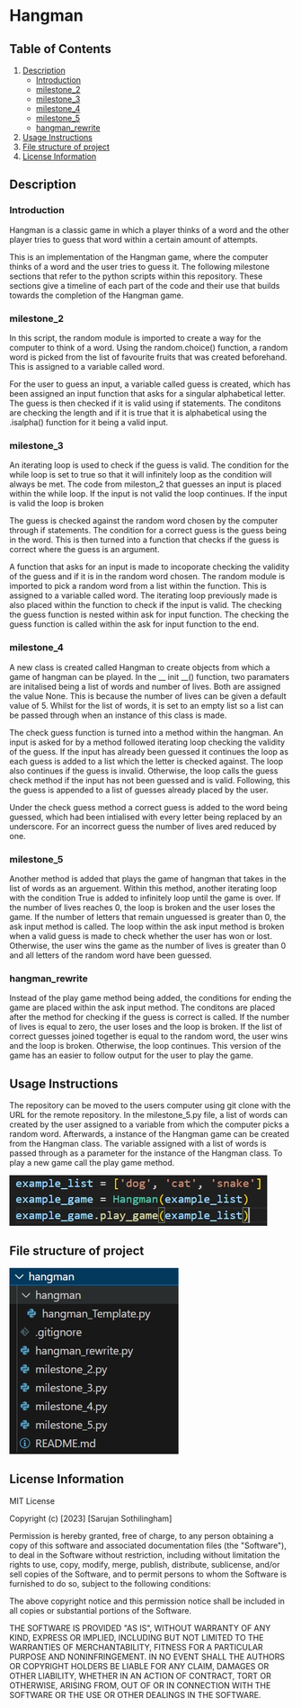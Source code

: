 # Hangman

## Table of Contents
1. [Description](#description)
    - [Introduction](#introduction)
    - [milestone_2](#milestone_2)
    - [milestone_3](#milestone_3)
    - [milestone_4](#milestone_4)
    - [milestone_5](#milestone_5)
    - [hangman_rewrite](#hangman_rewrite)
2. [Usage Instructions](#usage-instructions)
3. [File structure of project](#file-structure-of-project)
4. [License Information](#license-information)

## Description

### Introduction

Hangman is a classic game in which a player thinks of a word and the other player tries to guess that word within a certain amount of attempts.

This is an implementation of the Hangman game, where the computer thinks of a word and the user tries to guess it. The following milestone sections that refer to the python scripts within this repository. These sections give a timeline of each part of the code and their use that builds towards the completion of the Hangman game.

### milestone_2

In this script, the random module is imported to create a way for the computer to think of a word. Using the random.choice() function, a random word is picked from the list of favourite fruits that was created beforehand. This is assigned to a variable called word.

For the user to guess an input, a variable called guess is created, which has been assigned an input function that asks for a singular alphabetical letter. The guess is then checked if it is valid using if statements. The conditons are checking the length and if it is true that it is alphabetical using the .isalpha() function for it being a valid input.

### milestone_3

An iterating loop is used to check if the guess is valid. The condition for the while loop is set to true so that it will infinitely loop as the condition will always be met. The code from mileston_2 that guesses an input is placed within the while loop. If the input is not valid the loop continues. If the input is valid the loop is broken

The guess is checked against the random word chosen by the computer through if statements. The condition for a correct guess is the guess being in the word. This is then turned into a function that checks if the guess is correct where the guess is an argument.

A function that asks for an input is made to incoporate checking the validity of the guess and if it is in the random word chosen. The random module is imported to pick a random word from a list within the function. This is assigned to a variable called word. The iterating loop previously made is also placed within the function to check if the input is valid. The checking the guess function is nested within ask for input function. The checking the guess function is called within the ask for input function to the end.

### milestone_4

A new class is created called Hangman to create objects from which a game of hangman can be played. In the __ init __() function, two paramaters are initalised being a list of words and number of lives. Both are assigned the value None. This is because the number of lives can be given a default value of 5. Whilst for the list of words, it is set to an empty list so a list can be passed through when an instance of this class is made.

The check guess function is turned into a method within the hangman. An input is asked for by a method followed iterating loop checking the validity of the guess. If the input has already been guessed it continues the loop as each guess is added to a list which the letter is checked against. The loop also continues if the guess is invalid. Otherwise, the loop calls the guess check method if the input has not been guessed and is valid. Following, this the guess is appended to a list of guesses already placed by the user.

Under the check guess method a correct guess is added to the word being guessed, which had been intialised with every letter being replaced by an underscore. For an incorrect guess the number of lives ared reduced by one.

### milestone_5

Another method is added that plays the game of hangman that takes in the list of words as an arguement. Within this method, another iterating loop with the condition True is added to infinitely loop until the game is over. If the number of lives reaches 0, the loop is broken and the user loses the game. If the number of letters that remain unguessed is greater than 0, the ask input method is called. The loop within the ask input method is broken when a valid guess is made to check whether the user has won or lost. Otherwise, the user wins the game as the number of lives is greater than 0 and all letters of the random word have been guessed.

### hangman_rewrite

Instead of the play game method being added, the conditions for ending the game are placed within the ask input method. The conditons are placed after the method for checking if the guess is correct is called. If the number of lives is equal to zero, the user loses and the loop is broken. If the list of correct guesses joined together is equal to the random word, the user wins and the loop is broken. Otherwise, the loop continues. This version of the game has an easier to follow output for the user to play the game.

## Usage Instructions

The repository can be moved to the users computer using git clone with the URL for the remote repository.
In the milestone_5.py file, a list of words can created by the user assigned to a variable from which the computer picks a random word. Afterwards, a instance of the Hangman game can be created from the Hangman class. The variable assigned with a list of words is passed through as a parameter for the instance of the Hangman class. To play a new game call the play game method.

![usage_instructions](image-3.png)

## File structure of project

![file_structure_of_project](image.png)

## License Information

MIT License

Copyright (c) [2023] [Sarujan Sothilingham]

Permission is hereby granted, free of charge, to any person obtaining a copy
of this software and associated documentation files (the "Software"), to deal
in the Software without restriction, including without limitation the rights
to use, copy, modify, merge, publish, distribute, sublicense, and/or sell
copies of the Software, and to permit persons to whom the Software is
furnished to do so, subject to the following conditions:

The above copyright notice and this permission notice shall be included in all
copies or substantial portions of the Software.

THE SOFTWARE IS PROVIDED "AS IS", WITHOUT WARRANTY OF ANY KIND, EXPRESS OR
IMPLIED, INCLUDING BUT NOT LIMITED TO THE WARRANTIES OF MERCHANTABILITY,
FITNESS FOR A PARTICULAR PURPOSE AND NONINFRINGEMENT. IN NO EVENT SHALL THE
AUTHORS OR COPYRIGHT HOLDERS BE LIABLE FOR ANY CLAIM, DAMAGES OR OTHER
LIABILITY, WHETHER IN AN ACTION OF CONTRACT, TORT OR OTHERWISE, ARISING FROM,
OUT OF OR IN CONNECTION WITH THE SOFTWARE OR THE USE OR OTHER DEALINGS IN THE
SOFTWARE.


[def]: image-1.png